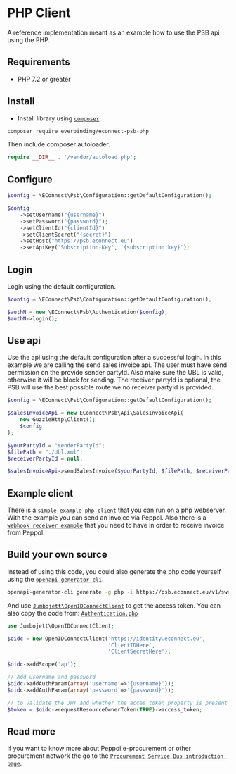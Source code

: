 # PHP Client

A reference implementation meant as an example how to use the PSB api using the PHP.

## Requirements

- PHP 7.2 or greater

## Install

- Install library using [`composer`][0].

```sh
composer require everbinding/econnect-psb-php
```

Then include composer autoloader.

```php
require __DIR__ . '/vendor/autoload.php';
```

## Configure

```php
$config = \EConnect\Psb\Configuration::getDefaultConfiguration();

$config
    ->setUsername("{username}")
    ->setPassword("{password}");
    ->setClientId("{clientId}")
    ->setClientSecret("{secret}")
    ->setHost("https://psb.econnect.eu")
    ->setApiKey('Subscription-Key', '{subscription key}');
```

## Login

Login using the default configuration.

```php
$config = \EConnect\Psb\Configuration::getDefaultConfiguration();

$authN = new \EConnect\Psb\Authentication($config);
$authN->login();
```

## Use api

Use the api using the default configuration after a successful login.
In this example we are calling the send sales invoice api. The user must have send permission on the provide sender partyId. Also make sure the UBL is valid, otherwise it will be block for sending. The receiver partyId is optional, the PSB will use the best possible route we no receiver partyId is provided.

```php
$config = \EConnect\Psb\Configuration::getDefaultConfiguration();

$salesInvoiceApi = new EConnect\Psb\Api\SalesInvoiceApi(
    new GuzzleHttp\Client();
    $config
);

$yourPartyId = "senderPartyId";
$filePath = "./Ubl.xml";
$receiverPartyId = null;

$salesInvoiceApi->sendSalesInvoice($yourPartyId, $filePath, $receiverPartyId);
```

## Example client

There is a [`simple example php client`][1] that you can run on a php webserver. With the example you can send an invoice via Peppol.
Also there is a [`webhook receiver example`][2] that you need to have in order to receive invoice from Peppol.

## Build your own source

Instead of using this code, you could also generate the php code yourself using the [`openapi-generator-cli`][3].

```sh
openapi-generator-cli generate -g php -i https://psb.econnect.eu/v1/swagger.json?subscriptionKey={your-subscription} -o C:\temp --additional-properties=invokerPackage=EConnect\Psb
```

And use [`Jumbojett\OpenIDConnectClient`][4] to get the access token.
You can also copy the code from: [`Authentication.php`][5]

```php
use Jumbojett\OpenIDConnectClient;

$oidc = new OpenIDConnectClient('https://identity.econnect.eu',
                                'ClientIDHere',
                                'ClientSecretHere');

$oidc->addScope('ap');

// Add username and password
$oidc->addAuthParam(array('username'=>'{username}'));
$oidc->addAuthParam(array('password'=>'{password}'));

// to validate the JWT and whether the acces_token property is present
$token = $oidc->requestResourceOwnerToken(TRUE)->access_token;
```

## Read more

If you want to know more about Peppol e-procurement or other procurement network the go to the [`Procurement Service Bus introduction page`][6].

[0]: https://getcomposer.org/
[1]: ./ExampleSendInvoice.php
[2]: ./ExampleWebhookReceiver.php
[3]: https://github.com/OpenAPITools/openapi-generator-cli
[4]: https://github.com/jumbojett/OpenID-Connect-PHP#example-5-request-resource-owners-token-with-client-auth
[5]: ./lib/Authentication.php
[6]: https://psb.econnect.eu/introduction/overview.html
